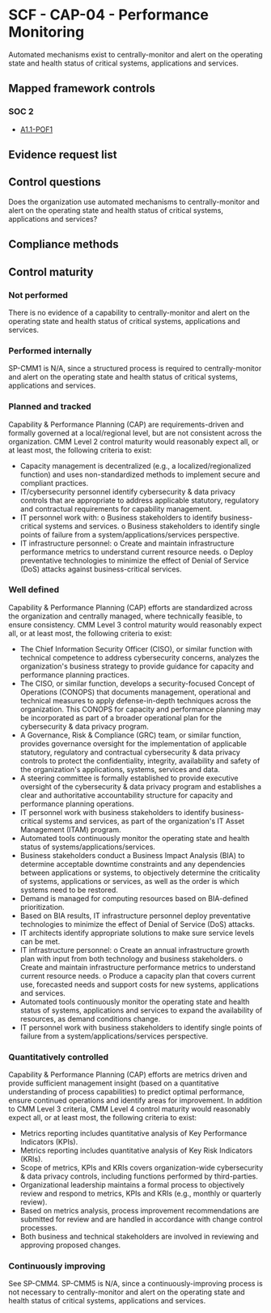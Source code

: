 # SCF - CAP-04 - Performance Monitoring
Automated mechanisms exist to centrally-monitor and alert on the operating state and health status of critical systems, applications and services.
## Mapped framework controls
### SOC 2
- [A1.1-POF1](../soc2/a11-pof1.md)

## Evidence request list


## Control questions
Does the organization use automated mechanisms to centrally-monitor and alert on the operating state and health status of critical systems, applications and services?

## Compliance methods


## Control maturity
### Not performed
There is no evidence of a capability to centrally-monitor and alert on the operating state and health status of critical systems, applications and services.

### Performed internally
SP-CMM1 is N/A, since a structured process is required to centrally-monitor and alert on the operating state and health status of critical systems, applications and services.

### Planned and tracked
Capability & Performance Planning (CAP) are requirements-driven and formally governed at a local/regional level, but are not consistent across the organization. CMM Level 2 control maturity would reasonably expect all, or at least most, the following criteria to exist:
- Capacity management is decentralized (e.g., a localized/regionalized function) and uses non-standardized methods to implement secure and compliant practices.
- IT/cybersecurity personnel identify cybersecurity & data privacy controls that are appropriate to address applicable statutory, regulatory and contractual requirements for capability management.
- IT personnel work with:
o	Business stakeholders to identify business-critical systems and services.
o	Business stakeholders to identify single points of failure from a system/applications/services perspective.
- IT infrastructure personnel:
o	Create and maintain infrastructure performance metrics to understand current resource needs.
o	Deploy preventative technologies to minimize the effect of Denial of Service (DoS) attacks against business-critical services.

### Well defined
Capability & Performance Planning (CAP) efforts are standardized across the organization and centrally managed, where technically feasible, to ensure consistency. CMM Level 3 control maturity would reasonably expect all, or at least most, the following criteria to exist:
- The Chief Information Security Officer (CISO), or similar function with technical competence to address cybersecurity concerns, analyzes the organization's business strategy to provide guidance for capacity and performance planning practices.
- The CISO, or similar function, develops a security-focused Concept of Operations (CONOPS) that documents management, operational and technical measures to apply defense-in-depth techniques across the organization. This CONOPS for capacity and performance planning may be incorporated as part of a broader operational plan for the cybersecurity & data privacy program.
- A Governance, Risk & Compliance (GRC) team, or similar function, provides governance oversight for the implementation of applicable statutory, regulatory and contractual cybersecurity & data privacy controls to protect the confidentiality, integrity, availability and safety of the organization's applications, systems, services and data.
- A steering committee is formally established to provide executive oversight of the cybersecurity & data privacy program and establishes a clear and authoritative accountability structure for capacity and performance planning operations.
- IT personnel work with business stakeholders to identify business-critical systems and services, as part of the organization's IT Asset Management (ITAM) program.
- Automated tools continuously monitor the operating state and health status of systems/applications/services.
- Business stakeholders conduct a Business Impact Analysis (BIA) to determine acceptable downtime constraints and any dependencies between applications or systems, to objectively determine the criticality of systems, applications or services, as well as the order is which systems need to be restored.
- Demand is managed for computing resources based on BIA-defined prioritization.
- Based on BIA results, IT infrastructure personnel deploy preventative technologies to minimize the effect of Denial of Service (DoS) attacks.
- IT architects identify appropriate solutions to make sure service levels can be met.
- IT infrastructure personnel:
o	Create an annual infrastructure growth plan with input from both technology and business stakeholders.
o	Create and maintain infrastructure performance metrics to understand current resource needs.
o	Produce a capacity plan that covers current use, forecasted needs and support costs for new systems, applications and services.
- Automated tools continuously monitor the operating state and health status of systems, applications and services to expand the availability of resources, as demand conditions change.
- IT personnel work with business stakeholders to identify single points of failure from a system/applications/services perspective.

### Quantitatively controlled
Capability & Performance Planning (CAP) efforts are metrics driven and provide sufficient management insight (based on a quantitative understanding of process capabilities) to predict optimal performance, ensure continued operations and identify areas for improvement. In addition to CMM Level 3 criteria, CMM Level 4 control maturity would reasonably expect all, or at least most, the following criteria to exist:
- Metrics reporting includes quantitative analysis of Key Performance Indicators (KPIs).
- Metrics reporting includes quantitative analysis of Key Risk Indicators (KRIs).
- Scope of metrics, KPIs and KRIs covers organization-wide cybersecurity & data privacy controls, including functions performed by third-parties.
- Organizational leadership maintains a formal process to objectively review and respond to metrics, KPIs and KRIs (e.g., monthly or quarterly review).
- Based on metrics analysis, process improvement recommendations are submitted for review and are handled in accordance with change control processes.
- Both business and technical stakeholders are involved in reviewing and approving proposed changes.

### Continuously improving
See SP-CMM4. SP-CMM5 is N/A, since a continuously-improving process is not necessary to centrally-monitor and alert on the operating state and health status of critical systems, applications and services.
